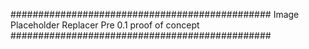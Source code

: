 ###############################################
Image Placeholder Replacer
Pre 0.1 proof of concept
###############################################


